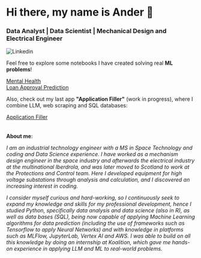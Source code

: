 # Hi there, my name is Ander 👋
### Data Analyst | Data Scientist | Mechanical Design and Electrical Engineer

![Linkedin](https://img.shields.io/badge/Linkedin-blue?link=https%3A%2F%2Fwww.linkedin.com%2Fin%2Fander-p-336543162)

Feel free to explore some notebooks I have created solving real __ML problems__!

[Mental Health](https://github.com/anderping/Mental-Health)
<br>
[Loan Approval Prediction](https://github.com/anderping/Loan-Approval-Prediction)

Also, check out my last app __"Application Filler"__ (work in progress), where I combine LLM, web scraping and SQL databases:

[Application Filler](https://github.com/anderping/Application-Filler)
<br>
<br>
<br>
__About me__:

*I am an industrial technology engineer with a MS in Space Technology and coding and Data Science experience. I have worked as a mechanism design engineer in the space industry and afterwards the electrical industry at the multinational Iberdrola, and was later moved to Scotland to work at the Protections and Control team. Here I developed equipment for high voltage substations through analysis and calculation, and I discovered an increasing interest in coding.*

*I consider myself curious and hard-working, so I continuously seek to expand my knowledge and skills for my professional development, hence I studied Python, specifically data analysis and data science (also in R), as well as data bases (SQL), being now capable of applying Machine Learning algorithms for data prediction (including the use of frameworks such as Tensorflow to apply Neural Networks) and with knowledge in platforms such as MLFlow, JupyterLab, Vertex AI and AWS. I was able to build on all this knowledge by doing an internship at Koalition, which gave me hands-on experience in applying LLM and ML to real-world problems.*
